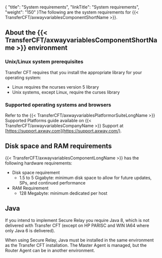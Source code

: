 {
    "title": "System requirements",
    "linkTitle": "System requirements",
    "weight": "150"
}The following are the system requirements for {{< TransferCFT/axwayvariablesComponentShortName  >}}.

About the {{< TransferCFT/axwayvariablesComponentShortName  >}} environment
--------------------------------------------------------------------------------

### Unix/Linux system prerequisites

Transfer CFT requires that you install the appropriate library for your operating system:

- Linux requires the ncurses version 5 library
- Unix systems, except Linux, require the curses library

### Supported operating systems and browsers

Refer to the {{< TransferCFT/axwayvariablesPlatformorSuiteLongName  >}} Supported Platforms guide available on {{< TransferCFT/axwayvariablesCompanyName  >}} Support at [https://support.axway.com](https://support.axway.com/).

Disk space and RAM requirements
-------------------------------

{{< TransferCFT/axwayvariablesComponentLongName  >}} has the following hardware requirements:

- Disk space requirement
    -   1.5 to 5 Gigabyte: minimum disk space to allow for future updates, SPs, and continued performance
- RAM Requirement
    -   128 Megabyte: minimum dedicated per host

Java
----

If you intend to implement Secure Relay you require Java 8, which is not delivered with Transfer CFT (except on HP PARISC and WIN IA64 where only Java 6 is delivered).

When using Secure Relay, Java must be installed in the same environment as the Transfer CFT installation. The Master Agent is managed, but the Router Agent can be in another environment.
